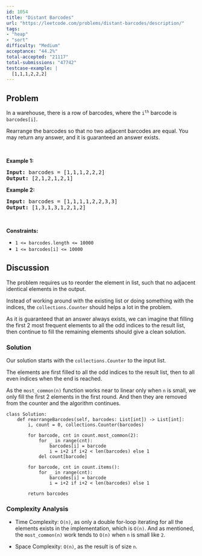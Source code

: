 ```yaml
---
id: 1054
title: "Distant Barcodes"
url: "https://leetcode.com/problems/distant-barcodes/description/"
tags:
- "heap"
- "sort"
difficulty: "Medium"
acceptance: "44.2%"
total-accepted: "21117"
total-submissions: "47742"
testcase-example: |
  [1,1,1,2,2,2]
---
```


## Problem

<p>In a warehouse, there is a row of barcodes, where the <code>i<sup>th</sup></code> barcode is <code>barcodes[i]</code>.</p>

<p>Rearrange the barcodes so that no two adjacent barcodes are equal. You may return any answer, and it is guaranteed an answer exists.</p>

<p>&nbsp;</p>
<p><strong>Example 1:</strong></p>
<pre><strong>Input:</strong> barcodes = [1,1,1,2,2,2]
<strong>Output:</strong> [2,1,2,1,2,1]
</pre><p><strong>Example 2:</strong></p>
<pre><strong>Input:</strong> barcodes = [1,1,1,1,2,2,3,3]
<strong>Output:</strong> [1,3,1,3,1,2,1,2]
</pre>
<p>&nbsp;</p>
<p><strong>Constraints:</strong></p>

<ul>
	<li><code>1 &lt;= barcodes.length &lt;= 10000</code></li>
	<li><code>1 &lt;= barcodes[i] &lt;= 10000</code></li>
</ul>

## Discussion

The problem requires us to reorder the element in list, such that no adjacent
identical elements in the output.

Instead of working around with the existing list or doing something with the
indices, the `collections.Counter` should helps a lot in the problem.

As it is guaranteed that an answer always exists, we can imagine that filling
the first 2 most frequent elements to all the odd indices to the result list,
then continue to fill the remaining elements should give a clean solution.

### Solution

Our solution starts with the `collections.Counter` to the input list.

The elements are first filled to all the odd indices to the result list, then
to all even indices when the end is reached.

As the `most_common(n)` function works near to linear only when `n` is small,
we only fill the first 2 elements in the first round. And then they are removed
from the counter and the algorithm continues.

```py3
class Solution:
    def rearrangeBarcodes(self, barcodes: List[int]) -> List[int]:
        i, count = 0, collections.Counter(barcodes)

        for barcode, cnt in count.most_common(2):
            for _ in range(cnt):
                barcodes[i] = barcode
                i = i+2 if i+2 < len(barcodes) else 1
            del count[barcode]

        for barcode, cnt in count.items():
            for _ in range(cnt):
                barcodes[i] = barcode
                i = i+2 if i+2 < len(barcodes) else 1

        return barcodes
```

### Complexity Analysis

- Time Complexity: `O(n)`, as only a double for-loop iterating for all the
  elements exists in the implementation, which is `O(n)`. And as mentioned,
  the `most_common(n)` work tends to `O(n)` when `n` is small like `2`.

- Space Complexity: `O(n)`, as the result is of size `n`.
